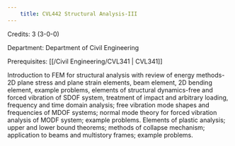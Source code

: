 ```yaml
---
    title: CVL442 Structural Analysis-III
---
```

Credits: 3 (3-0-0)

Department: Department of Civil Engineering

Prerequisites: [[/Civil Engineering/CVL341 | CVL341]]

Introduction to FEM for structural analysis with review of energy methods-2D plane stress and plane strain elements, beam element, 2D bending element, example problems, elements of structural dynamics-free and forced vibration of SDOF system, treatment of impact and arbitrary loading, frequency and time domain analysis; free vibration mode shapes and frequencies of MDOF systems; normal mode theory for forced vibration analysis of MODF system; example problems. Elements of plastic analysis; upper and lower bound theorems; methods of collapse mechanism; application to beams and multistory frames; example problems.